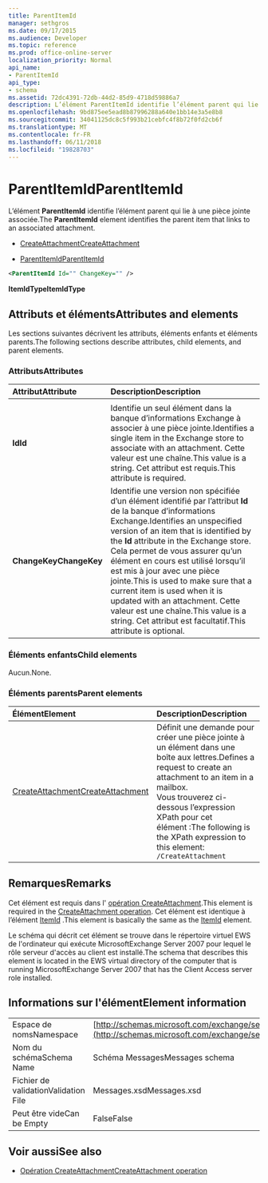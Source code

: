 ```yaml
---
title: ParentItemId
manager: sethgros
ms.date: 09/17/2015
ms.audience: Developer
ms.topic: reference
ms.prod: office-online-server
localization_priority: Normal
api_name:
- ParentItemId
api_type:
- schema
ms.assetid: 72dc4391-72db-44d2-85d9-4718d59886a7
description: L’élément ParentItemId identifie l’élément parent qui lie à une pièce jointe associée.
ms.openlocfilehash: 9bd875ee5ead8b87996288a640e1bb14e3a5e8b8
ms.sourcegitcommit: 34041125dc8c5f993b21cebfc4f8b72f0fd2cb6f
ms.translationtype: MT
ms.contentlocale: fr-FR
ms.lasthandoff: 06/11/2018
ms.locfileid: "19828703"
---
```

# <a name="parentitemid"></a><span data-ttu-id="af512-103">ParentItemId</span><span class="sxs-lookup"><span data-stu-id="af512-103">ParentItemId</span></span>

<span data-ttu-id="af512-104">L’élément **ParentItemId** identifie l’élément parent qui lie à une pièce jointe associée.</span><span class="sxs-lookup"><span data-stu-id="af512-104">The **ParentItemId** element identifies the parent item that links to an associated attachment.</span></span> 
  
- [<span data-ttu-id="af512-105">CreateAttachment</span><span class="sxs-lookup"><span data-stu-id="af512-105">CreateAttachment</span></span>](createattachment.md)
  
- [<span data-ttu-id="af512-106">ParentItemId</span><span class="sxs-lookup"><span data-stu-id="af512-106">ParentItemId</span></span>](parentitemid.md)
  
```xml
<ParentItemId Id="" ChangeKey="" />
```

<span data-ttu-id="af512-107">**ItemIdType**</span><span class="sxs-lookup"><span data-stu-id="af512-107">**ItemIdType**</span></span>

## <a name="attributes-and-elements"></a><span data-ttu-id="af512-108">Attributs et éléments</span><span class="sxs-lookup"><span data-stu-id="af512-108">Attributes and elements</span></span>

<span data-ttu-id="af512-109">Les sections suivantes décrivent les attributs, éléments enfants et éléments parents.</span><span class="sxs-lookup"><span data-stu-id="af512-109">The following sections describe attributes, child elements, and parent elements.</span></span>
  
### <a name="attributes"></a><span data-ttu-id="af512-110">Attributs</span><span class="sxs-lookup"><span data-stu-id="af512-110">Attributes</span></span>

|<span data-ttu-id="af512-111">**Attribut**</span><span class="sxs-lookup"><span data-stu-id="af512-111">**Attribute**</span></span>|<span data-ttu-id="af512-112">**Description**</span><span class="sxs-lookup"><span data-stu-id="af512-112">**Description**</span></span>|
|:-----|:-----|
|<span data-ttu-id="af512-113">
  **Id**</span><span class="sxs-lookup"><span data-stu-id="af512-113">**Id**</span></span> <br/> |<span data-ttu-id="af512-114">Identifie un seul élément dans la banque d’informations Exchange à associer à une pièce jointe.</span><span class="sxs-lookup"><span data-stu-id="af512-114">Identifies a single item in the Exchange store to associate with an attachment.</span></span> <span data-ttu-id="af512-115">Cette valeur est une chaîne.</span><span class="sxs-lookup"><span data-stu-id="af512-115">This value is a string.</span></span> <span data-ttu-id="af512-116">Cet attribut est requis.</span><span class="sxs-lookup"><span data-stu-id="af512-116">This attribute is required.</span></span>  <br/> |
|<span data-ttu-id="af512-117">**ChangeKey**</span><span class="sxs-lookup"><span data-stu-id="af512-117">**ChangeKey**</span></span> <br/> |<span data-ttu-id="af512-118">Identifie une version non spécifiée d’un élément identifié par l’attribut **Id** de la banque d’informations Exchange.</span><span class="sxs-lookup"><span data-stu-id="af512-118">Identifies an unspecified version of an item that is identified by the **Id** attribute in the Exchange store.</span></span> <span data-ttu-id="af512-119">Cela permet de vous assurer qu’un élément en cours est utilisé lorsqu’il est mis à jour avec une pièce jointe.</span><span class="sxs-lookup"><span data-stu-id="af512-119">This is used to make sure that a current item is used when it is updated with an attachment.</span></span> <span data-ttu-id="af512-120">Cette valeur est une chaîne.</span><span class="sxs-lookup"><span data-stu-id="af512-120">This value is a string.</span></span> <span data-ttu-id="af512-121">Cet attribut est facultatif.</span><span class="sxs-lookup"><span data-stu-id="af512-121">This attribute is optional.</span></span>  <br/> |
   
### <a name="child-elements"></a><span data-ttu-id="af512-122">Éléments enfants</span><span class="sxs-lookup"><span data-stu-id="af512-122">Child elements</span></span>

<span data-ttu-id="af512-123">Aucun.</span><span class="sxs-lookup"><span data-stu-id="af512-123">None.</span></span>
  
### <a name="parent-elements"></a><span data-ttu-id="af512-124">Éléments parents</span><span class="sxs-lookup"><span data-stu-id="af512-124">Parent elements</span></span>

|<span data-ttu-id="af512-125">**Élément**</span><span class="sxs-lookup"><span data-stu-id="af512-125">**Element**</span></span>|<span data-ttu-id="af512-126">**Description**</span><span class="sxs-lookup"><span data-stu-id="af512-126">**Description**</span></span>|
|:-----|:-----|
|[<span data-ttu-id="af512-127">CreateAttachment</span><span class="sxs-lookup"><span data-stu-id="af512-127">CreateAttachment</span></span>](createattachment.md) <br/> |<span data-ttu-id="af512-128">Définit une demande pour créer une pièce jointe à un élément dans une boîte aux lettres.</span><span class="sxs-lookup"><span data-stu-id="af512-128">Defines a request to create an attachment to an item in a mailbox.</span></span>  <br/> <span data-ttu-id="af512-129">Vous trouverez ci-dessous l’expression XPath pour cet élément :</span><span class="sxs-lookup"><span data-stu-id="af512-129">The following is the XPath expression to this element:</span></span>  <br/>  `/CreateAttachment` <br/> |
   
## <a name="remarks"></a><span data-ttu-id="af512-130">Remarques</span><span class="sxs-lookup"><span data-stu-id="af512-130">Remarks</span></span>

<span data-ttu-id="af512-131">Cet élément est requis dans l' [opération CreateAttachment](createattachment-operation.md).</span><span class="sxs-lookup"><span data-stu-id="af512-131">This element is required in the [CreateAttachment operation](createattachment-operation.md).</span></span> <span data-ttu-id="af512-132">Cet élément est identique à l’élément [ItemId](itemid.md) .</span><span class="sxs-lookup"><span data-stu-id="af512-132">This element is basically the same as the [ItemId](itemid.md) element.</span></span> 
  
<span data-ttu-id="af512-133">Le schéma qui décrit cet élément se trouve dans le répertoire virtuel EWS de l'ordinateur qui exécute MicrosoftExchange Server 2007 pour lequel le rôle serveur d'accès au client est installé.</span><span class="sxs-lookup"><span data-stu-id="af512-133">The schema that describes this element is located in the EWS virtual directory of the computer that is running MicrosoftExchange Server 2007 that has the Client Access server role installed.</span></span>
  
## <a name="element-information"></a><span data-ttu-id="af512-134">Informations sur l'élément</span><span class="sxs-lookup"><span data-stu-id="af512-134">Element information</span></span>

|||
|:-----|:-----|
|<span data-ttu-id="af512-135">Espace de noms</span><span class="sxs-lookup"><span data-stu-id="af512-135">Namespace</span></span>  <br/> |[http://schemas.microsoft.com/exchange/services/2006/messages](http://schemas.microsoft.com/exchange/services/2006/messages) <br/> |
|<span data-ttu-id="af512-136">Nom du schéma</span><span class="sxs-lookup"><span data-stu-id="af512-136">Schema Name</span></span>  <br/> |<span data-ttu-id="af512-137">Schéma Messages</span><span class="sxs-lookup"><span data-stu-id="af512-137">Messages schema</span></span>  <br/> |
|<span data-ttu-id="af512-138">Fichier de validation</span><span class="sxs-lookup"><span data-stu-id="af512-138">Validation File</span></span>  <br/> |<span data-ttu-id="af512-139">Messages.xsd</span><span class="sxs-lookup"><span data-stu-id="af512-139">Messages.xsd</span></span>  <br/> |
|<span data-ttu-id="af512-140">Peut être vide</span><span class="sxs-lookup"><span data-stu-id="af512-140">Can be Empty</span></span>  <br/> |<span data-ttu-id="af512-141">False</span><span class="sxs-lookup"><span data-stu-id="af512-141">False</span></span>  <br/> |
   
## <a name="see-also"></a><span data-ttu-id="af512-142">Voir aussi</span><span class="sxs-lookup"><span data-stu-id="af512-142">See also</span></span>

- [<span data-ttu-id="af512-143">Opération CreateAttachment</span><span class="sxs-lookup"><span data-stu-id="af512-143">CreateAttachment operation</span></span>](createattachment-operation.md)

